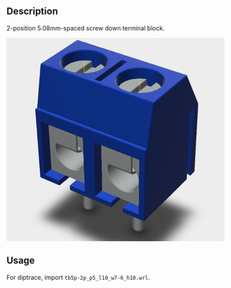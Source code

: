 ## Description

2-position 5.08mm-spaced screw down terminal block.

![image](./tb5p-2p_p5_l10_w7-6_h10.png)

## Usage

For diptrace, import `tb5p-2p_p5_l10_w7-6_h10.wrl`.

